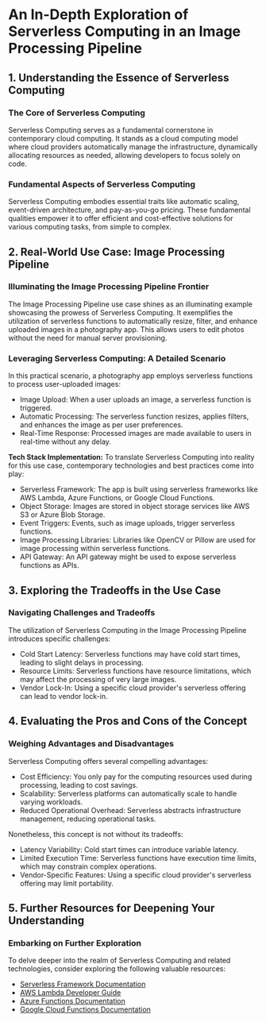 # An In-Depth Exploration of Serverless Computing in an Image Processing Pipeline

## 1. Understanding the Essence of Serverless Computing

### The Core of Serverless Computing
Serverless Computing serves as a fundamental cornerstone in contemporary cloud computing. It stands as a cloud computing model where cloud providers automatically manage the infrastructure, dynamically allocating resources as needed, allowing developers to focus solely on code.

### Fundamental Aspects of Serverless Computing
Serverless Computing embodies essential traits like automatic scaling, event-driven architecture, and pay-as-you-go pricing. These fundamental qualities empower it to offer efficient and cost-effective solutions for various computing tasks, from simple to complex.

## 2. Real-World Use Case: Image Processing Pipeline

### Illuminating the Image Processing Pipeline Frontier
The Image Processing Pipeline use case shines as an illuminating example showcasing the prowess of Serverless Computing. It exemplifies the utilization of serverless functions to automatically resize, filter, and enhance uploaded images in a photography app. This allows users to edit photos without the need for manual server provisioning.

### Leveraging Serverless Computing: A Detailed Scenario
In this practical scenario, a photography app employs serverless functions to process user-uploaded images:

- Image Upload: When a user uploads an image, a serverless function is triggered.
- Automatic Processing: The serverless function resizes, applies filters, and enhances the image as per user preferences.
- Real-Time Response: Processed images are made available to users in real-time without any delay.

**Tech Stack Implementation:**
To translate Serverless Computing into reality for this use case, contemporary technologies and best practices come into play:

- Serverless Framework: The app is built using serverless frameworks like AWS Lambda, Azure Functions, or Google Cloud Functions.
- Object Storage: Images are stored in object storage services like AWS S3 or Azure Blob Storage.
- Event Triggers: Events, such as image uploads, trigger serverless functions.
- Image Processing Libraries: Libraries like OpenCV or Pillow are used for image processing within serverless functions.
- API Gateway: An API gateway might be used to expose serverless functions as APIs.

## 3. Exploring the Tradeoffs in the Use Case

### Navigating Challenges and Tradeoffs
The utilization of Serverless Computing in the Image Processing Pipeline introduces specific challenges:

- Cold Start Latency: Serverless functions may have cold start times, leading to slight delays in processing.
- Resource Limits: Serverless functions have resource limitations, which may affect the processing of very large images.
- Vendor Lock-In: Using a specific cloud provider's serverless offering can lead to vendor lock-in.

## 4. Evaluating the Pros and Cons of the Concept

### Weighing Advantages and Disadvantages
Serverless Computing offers several compelling advantages:

- Cost Efficiency: You only pay for the computing resources used during processing, leading to cost savings.
- Scalability: Serverless platforms can automatically scale to handle varying workloads.
- Reduced Operational Overhead: Serverless abstracts infrastructure management, reducing operational tasks.

Nonetheless, this concept is not without its tradeoffs:

- Latency Variability: Cold start times can introduce variable latency.
- Limited Execution Time: Serverless functions have execution time limits, which may constrain complex operations.
- Vendor-Specific Features: Using a specific cloud provider's serverless offering may limit portability.

## 5. Further Resources for Deepening Your Understanding

### Embarking on Further Exploration
To delve deeper into the realm of Serverless Computing and related technologies, consider exploring the following valuable resources:

- [Serverless Framework Documentation](https://www.serverless.com/framework/docs/)
- [AWS Lambda Developer Guide](https://docs.aws.amazon.com/lambda/latest/dg/welcome.html)
- [Azure Functions Documentation](https://docs.microsoft.com/en-us/azure/azure-functions/)
- [Google Cloud Functions Documentation](https://cloud.google.com/functions/docs)
